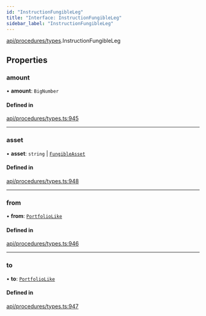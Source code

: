 ```yaml
---
id: "InstructionFungibleLeg"
title: "Interface: InstructionFungibleLeg"
sidebar_label: "InstructionFungibleLeg"
---
```


[api/procedures/types](../../../../../modules/API/Procedures/Types/Types.md).InstructionFungibleLeg

## Properties

### amount

• **amount**: `BigNumber`

#### Defined in

[api/procedures/types.ts:945](https://github.com/PolymeshAssociation/polymesh-sdk/blob/f8a937f04/src/api/procedures/types.ts#L945)

___

### asset

• **asset**: `string` \| [`FungibleAsset`](../../../../../classes/API/Entities/Asset/Fungible/FungibleAsset.md)

#### Defined in

[api/procedures/types.ts:948](https://github.com/PolymeshAssociation/polymesh-sdk/blob/f8a937f04/src/api/procedures/types.ts#L948)

___

### from

• **from**: [`PortfolioLike`](../../../../../modules/API/Entities/Types/Types.md#portfoliolike)

#### Defined in

[api/procedures/types.ts:946](https://github.com/PolymeshAssociation/polymesh-sdk/blob/f8a937f04/src/api/procedures/types.ts#L946)

___

### to

• **to**: [`PortfolioLike`](../../../../../modules/API/Entities/Types/Types.md#portfoliolike)

#### Defined in

[api/procedures/types.ts:947](https://github.com/PolymeshAssociation/polymesh-sdk/blob/f8a937f04/src/api/procedures/types.ts#L947)
